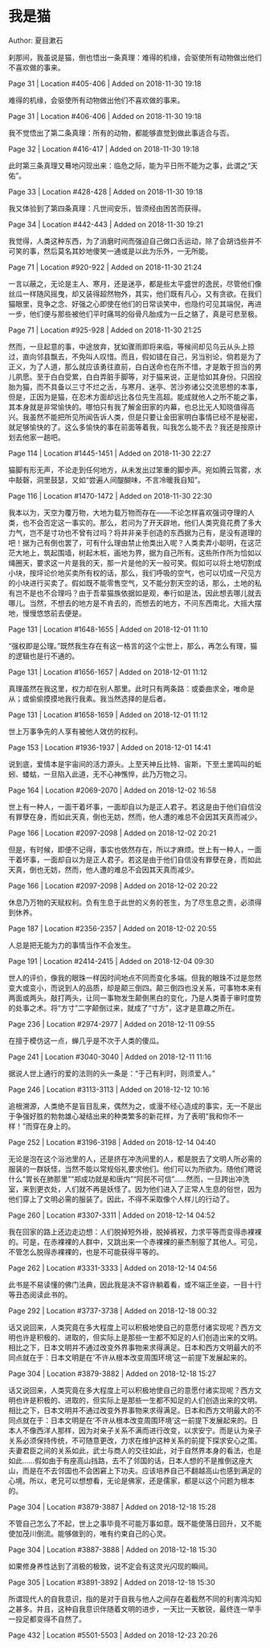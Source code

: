 # 我是猫

Author: 夏目漱石

刹那间，我虽说是猫，倒也悟出一条真理：难得的机缘，会驱使所有动物做出他们不喜欢做的事来。

Page 31 | Location #405-406 | Added on 2018-11-30 19:18

难得的机缘，会驱使所有动物做出他们不喜欢做的事来。

Page 31 | Location #406-406 | Added on 2018-11-30 19:18

我不觉悟出了第二条真理：所有的动物，都能够直觉到做此事适合与否。

Page 32 | Location #416-417 | Added on 2018-11-30 19:18

此时第三条真理又蓦地闪现出来：临危之际，能为平日所不能为之事，此谓之“天佑”。

Page 33 | Location #428-428 | Added on 2018-11-30 19:18

我又体验到了第四条真理：凡世间安乐，皆须经由困苦而获得。

Page 34 | Location #442-443 | Added on 2018-11-30 19:21

我觉得，人类这种东西，为了消磨时间而强迫自己做口舌运动，除了会胡诌些并不可笑的事，然后莫名其妙地傻笑一通或是以此为乐外，一无所能。

Page 71 | Location #920-922 | Added on 2018-11-30 21:24

一言以蔽之，无论是主人、寒月，还是迷亭，都是些太平盛世的逸民，尽管他们像丝瓜一样随风摇曳，却又装得超然物外，其实，他们既有凡心，又有贪欲。在我们猫眼里，竞争之念、好强之心即使在他们的日常谈笑中，也隐约可见其端倪，再进一步，他们便与那些被他们平时痛骂的俗骨凡胎成为一丘之貉了，真是可悲至极。

Page 71 | Location #925-928 | Added on 2018-11-30 21:25

然而，一旦起意的事，中途放弃，犹如骤雨即将来临，等候间却见乌云从头上掠过，直向邻县飘去，不免叫人叹惜。而且，假如错在自己，另当别论，倘若是为了正义，为了人道，那么就应该勇往直前，白白送命也在所不惜，才是敢于担当的男儿夙愿。至于白白受累，白白弄脏手脚等，对于猫来说，正是恰如其身份。只因投胎为猫，而不具备以三寸不烂之舌，与寒月、迷亭、苦沙弥诸公交流思想的本事，但是，正因为是猫，在忍术方面却远比各位先生高超。能成就他人之所不能之事，其本身就是非常愉快的。哪怕只有我了解金田家的内幕，也总比无人知晓值得高兴。我虽然不能把所见所闻告诉人类，但是只要让金田家明白事情已经不是秘密，就足够愉快的了。这么多愉快的事在前面等着我，叫我怎么能不去？我还是按原计划去他家一趟吧。

Page 114 | Location #1445-1451 | Added on 2018-11-30 22:27

猫脚有形无声，不论走到任何地方，从未发出过笨重的脚步声。宛如腾云驾雾，水中敲磬，洞里鼓瑟，又如“尝遍人间醍醐味，不言冷暖我自知”。

Page 116 | Location #1470-1472 | Added on 2018-11-30 22:30

我本以为，天空为覆万物，大地为载万物而存在——不论怎样喜欢强词夺理的人类，也不会否定这一事实的。那么，若问为了开天辟地，他们人类究竟花费了多大力气，岂不是寸功也不曾有过吗？将并非亲手创造的东西据为己有，是没有道理的吧！据为己有倒也罢了，可有什么理由禁止他类出入呢？人类卖弄小聪明，在这茫茫大地上，筑起围墙，树起木桩，画地为界，据为自己所有。这些所作所为恰如以绳圈天，要求这一片是我的天，那一片是他的天一般可笑。假如可以将土地切割成小块，按坪论价地买卖所有权的话，那么，我们呼吸的空气，也可以切成一尺见方的小块进行买卖了。假如既不能零售空气，又不能分割天空的话，那么，土地的私有岂不是也不合理吗？由于吾辈猫族依据如是观，奉行如是法，因此想去哪儿就去哪儿。当然，不想去的地方是不肯去的，而想去的地方，不问东西南北，大摇大摆地，慢慢悠悠前去便是。

Page 131 | Location #1648-1655 | Added on 2018-12-01 11:10

“强权即是公理。”既然我生存在有这一格言的这个尘世上，那么，再怎么有理，猫的逻辑也是行不通的。

Page 131 | Location #1656-1657 | Added on 2018-12-01 11:12

真理虽然在我这里，权力却在别人那里。此时只有两条路：或委曲求全，唯命是从；或偷偷摸摸地我行我素。我当然选择的是后者。

Page 131 | Location #1658-1659 | Added on 2018-12-01 11:12

世上万事争先的人享有被他人效仿的权利。

Page 153 | Location #1936-1937 | Added on 2018-12-01 14:41

说到底，爱情本是宇宙间的活力源头。上至天神丘比特、宙斯，下至土里鸣叫的蚯蚓、蝼蛄，一旦陷入此道，无不心神憔悴，此乃万物之习。

Page 164 | Location #2069-2070 | Added on 2018-12-02 16:58

世上有一种人，一面干着坏事，一面却自以为是正人君子。若这是由于他们自信没有罪孽在身，而如此天真，倒也无妨，然而，他人遭的难总不会因其天真而减少。

Page 166 | Location #2097-2098 | Added on 2018-12-02 20:21

但是，有时候，即便不记得，事实也依然存在，所以才麻烦。世上有一种人，一面干着坏事，一面却自以为是正人君子。若这是由于他们自信没有罪孽在身，而如此天真，倒也无妨，然而，他人遭的难总不会因其天真而减少。

Page 166 | Location #2097-2098 | Added on 2018-12-02 20:22

休息乃万物的天赋权利。负有生息于此世的义务的苍生，为了尽生息之责，必须得到休养。

Page 187 | Location #2356-2357 | Added on 2018-12-02 20:55

人总是把无能为力的事情当作不会发生。

Page 191 | Location #2414-2415 | Added on 2018-12-04 09:30

世人的评价，像我的眼珠一样因时间地点不同而变化多端。但我的眼珠不过是忽然变大或变小，而说到人的品质，却是颠三倒四。颠三倒四也没关系，可事物本来有两面或两头。敲打两头，让同一事物发生颠倒黑白的变化，乃是人类善于审时度势的处事之术。将“方寸”二字颠倒过来，就成了“寸方”，这才是意趣之所在。

Page 236 | Location #2974-2977 | Added on 2018-12-11 09:55

在擅于模仿这一点，蝉几乎是不次于人类的傻瓜。

Page 241 | Location #3040-3040 | Added on 2018-12-11 11:16

据说人世上通行的爱的法则的头一条是：“于己有利时，则须爱人。”

Page 246 | Location #3113-3113 | Added on 2018-12-12 10:16

追根溯源，人类绝不是盲目乱来，偶然为之，或漫不经心造成的事实，无一不是出于争强好胜的勃勃雄心凝结出来的种类繁多的新花样，为了表明“我和你不一样！”而穿在身上的。

Page 252 | Location #3196-3198 | Added on 2018-12-14 04:40

无论是泡在这个浴池里的人，还是挤在冲洗间里的人，都是脱去了文明人所必需的服装的一群妖怪，当然不能以常规俗礼要求他们。他们可以为所欲为。随他们瞎说什么“胃长在肺那里”“郑成功就是和唐内”“阿民不可信”……然而，一旦跨出冲洗室，来到更衣处，人们就不再是妖怪了。因为他们进入了正常人生息的俗世，因为他们穿上了文明必需的服装了。因此，不得不采取像个人样儿的行动了。

Page 260 | Location #3307-3311 | Added on 2018-12-14 04:52

我在回家的路上还边走边想：人们脱掉短外褂，脱掉裤衩，力求平等而变得赤裸裸的。可是，在赤裸裸的人群中，又跳出来一个赤裸裸的豪杰制服了其他人。可见，不管怎么脱得赤裸裸的，也是不可能获得平等的。

Page 262 | Location #3331-3333 | Added on 2018-12-14 04:56

此书是不易读懂的佛门法典，因此我是决不容许躺着看，或不端正坐姿，一目十行等丑态阅读此书的。

Page 292 | Location #3737-3738 | Added on 2018-12-18 00:32

话又说回来，人类究竟在多大程度上可以积极地使自己的意愿付诸实现呢？西方文明也许是积极的、进取的，但实际上是那些一生都不知足的人们创造出来的文明。相比之下，日本文明并不通过改变外界事物来求得满足。日本和西方文明最大的不同点就在于：日本文明是在‘不许从根本改变周围环境’这一前提下发展起来的。

Page 304 | Location #3879-3882 | Added on 2018-12-18 15:27

话又说回来，人类究竟在多大程度上可以积极地使自己的意愿付诸实现呢？西方文明也许是积极的、进取的，但实际上是那些一生都不知足的人们创造出来的文明。相比之下，日本文明并不通过改变外界事物来求得满足。日本和西方文明最大的不同点就在于：日本文明是在‘不许从根本改变周围环境’这一前提下发展起来的。日本人不像西洋人那样，因为对亲子关系不满而进行改变，以求安宁。而是认为亲子关系必须保持传统，不可随意更改，力求在维护这种关系的前提下探求安心之策。夫妻君臣之间的关系如此，武士与商人的交往如此，对于自然界本身的看法，也是如此……假如由于有座高山挡路，去不了邻国的话，日本人想的不是推倒这座大山，而是在不去邻国也不会困窘上下功夫。应该培养自己不翻越高山也感到满足的心境。所以，老兄可以想想看，无论是佛家，还是儒家，都是以这个问题为根本的。

Page 304 | Location #3879-3887 | Added on 2018-12-18 15:28

不管自己怎么了不起，世上之事毕竟不可能万事如意。既不能使落日回升，又不能使加茂川倒流。能够做到的，唯有约束自己的心灵。

Page 304 | Location #3887-3888 | Added on 2018-12-18 15:30

如果修身养性达到了消极的极致，说不定会有这灵光闪现的瞬间。

Page 305 | Location #3891-3892 | Added on 2018-12-18 15:30

所谓现代人的自我意识，指的是对于自我与他人之间存在着截然不同的利害鸿沟知之甚多。并且，这种自我意识伴随着文明的进步，一天比一天敏锐，最终连一举手一投足都变得不自然了。

Page 432 | Location #5501-5503 | Added on 2018-12-23 20:26
